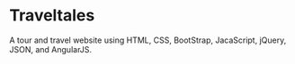 # Traveltales
A tour and travel website using HTML, CSS, BootStrap, JacaScript, jQuery, JSON, and AngularJS.
